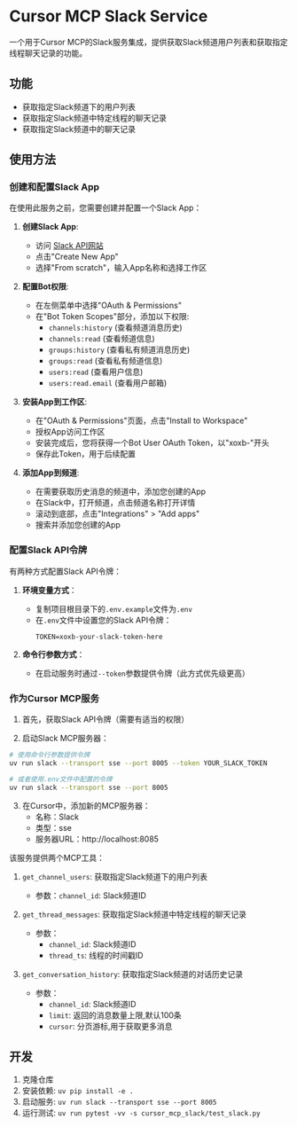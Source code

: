 # Cursor MCP Slack Service

一个用于Cursor MCP的Slack服务集成，提供获取Slack频道用户列表和获取指定线程聊天记录的功能。

## 功能

- 获取指定Slack频道下的用户列表
- 获取指定Slack频道中特定线程的聊天记录
- 获取指定Slack频道中的聊天记录

## 使用方法

### 创建和配置Slack App

在使用此服务之前，您需要创建并配置一个Slack App：

1. **创建Slack App**:
   - 访问 [Slack API网站](https://api.slack.com/apps)
   - 点击"Create New App"
   - 选择"From scratch"，输入App名称和选择工作区

2. **配置Bot权限**:
   - 在左侧菜单中选择"OAuth & Permissions"
   - 在"Bot Token Scopes"部分，添加以下权限:
     - `channels:history` (查看频道消息历史)
     - `channels:read` (查看频道信息)
     - `groups:history` (查看私有频道消息历史)
     - `groups:read` (查看私有频道信息)
     - `users:read` (查看用户信息)
     - `users:read.email` (查看用户邮箱)

3. **安装App到工作区**:
   - 在"OAuth & Permissions"页面，点击"Install to Workspace"
   - 授权App访问工作区
   - 安装完成后，您将获得一个Bot User OAuth Token，以"xoxb-"开头
   - 保存此Token，用于后续配置

4. **添加App到频道**:
   - 在需要获取历史消息的频道中，添加您创建的App
   - 在Slack中，打开频道，点击频道名称打开详情
   - 滚动到底部，点击"Integrations" > "Add apps"
   - 搜索并添加您创建的App

### 配置Slack API令牌

有两种方式配置Slack API令牌：

1. **环境变量方式**：
   - 复制项目根目录下的`.env.example`文件为`.env`
   - 在`.env`文件中设置您的Slack API令牌：
     ```
     TOKEN=xoxb-your-slack-token-here
     ```

2. **命令行参数方式**：
   - 在启动服务时通过`--token`参数提供令牌（此方式优先级更高）

### 作为Cursor MCP服务

1. 首先，获取Slack API令牌（需要有适当的权限）

2. 启动Slack MCP服务器：
```bash
# 使用命令行参数提供令牌
uv run slack --transport sse --port 8005 --token YOUR_SLACK_TOKEN

# 或者使用.env文件中配置的令牌
uv run slack --transport sse --port 8005
```

3. 在Cursor中，添加新的MCP服务器：
   - 名称：Slack
   - 类型：sse
   - 服务器URL：http://localhost:8085

该服务提供两个MCP工具：

1. `get_channel_users`: 获取指定Slack频道下的用户列表
   - 参数：`channel_id`: Slack频道ID

2. `get_thread_messages`: 获取指定Slack频道中特定线程的聊天记录
   - 参数：
     - `channel_id`: Slack频道ID
     - `thread_ts`: 线程的时间戳ID
3. `get_conversation_history`: 获取指定Slack频道的对话历史记录
   - 参数：
     - `channel_id`: Slack频道ID
     - `limit`: 返回的消息数量上限,默认100条
     - `cursor`: 分页游标,用于获取更多消息

## 开发

1. 克隆仓库
2. 安装依赖: `uv pip install -e .`
3. 启动服务: `uv run slack --transport sse --port 8005`
4. 运行测试: `uv run pytest -vv -s cursor_mcp_slack/test_slack.py`